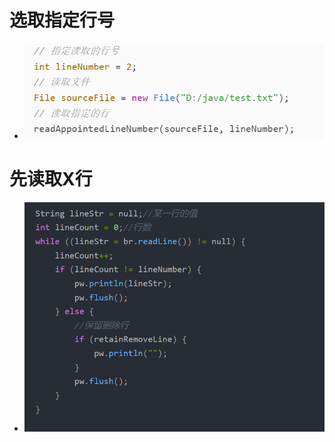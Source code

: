 # 选取指定行号
- ![](attachments/Pasted%20image%2020230225222707.png)
# 先读取X行
- ![](attachments/Pasted%20image%2020230225222951.png)